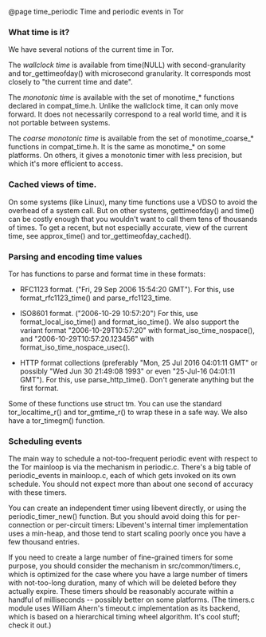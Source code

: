 
@page time_periodic Time and periodic events in Tor

### What time is it? ###

We have several notions of the current time in Tor.

The *wallclock time* is available from time(NULL) with
second-granularity and tor_gettimeofday() with microsecond
granularity.  It corresponds most closely to "the current time and date".

The *monotonic time* is available with the set of monotime_\*
functions declared in compat_time.h.  Unlike the wallclock time, it
can only move forward. It does not necessarily correspond to a real
world time, and it is not portable between systems.

The *coarse monotonic time* is available from the set of
monotime_coarse_\* functions in compat_time.h. It is the same as
monotime_\* on some platforms. On others, it gives a monotonic timer
with less precision, but which it's more efficient to access.

### Cached views of time. ###

On some systems (like Linux), many time functions use a VDSO to avoid
the overhead of a system call.  But on other systems, gettimeofday()
and time() can be costly enough that you wouldn't want to call them
tens of thousands of times.  To get a recent, but not especially
accurate, view of the current time, see approx_time() and
tor_gettimeofday_cached().


### Parsing and encoding time values ###

Tor has functions to parse and format time in these formats:

 - RFC1123 format. ("Fri, 29 Sep 2006 15:54:20 GMT").  For this,
   use format_rfc1123_time() and parse_rfc1123_time.

 - ISO8601 format. ("2006-10-29 10:57:20") For this, use
   format_local_iso_time() and format_iso_time().  We also support the
   variant format "2006-10-29T10:57:20" with format_iso_time_nospace(), and
   "2006-10-29T10:57:20.123456" with format_iso_time_nospace_usec().

 - HTTP format collections (preferably "Mon, 25 Jul 2016 04:01:11
   GMT" or possibly "Wed Jun 30 21:49:08 1993" or even "25-Jul-16
   04:01:11 GMT"). For this, use parse_http_time().  Don't generate anything
   but the first format.

Some of these functions use struct tm. You can use the standard
tor_localtime_r() and tor_gmtime_r() to wrap these in a safe way. We
also have a tor_timegm() function.

### Scheduling events ###

The main way to schedule a not-too-frequent periodic event with
respect to the Tor mainloop is via the mechanism in periodic.c.
There's a big table of periodic_events in mainloop.c, each of which gets
invoked on its own schedule.  You should not expect more than about
one second of accuracy with these timers.

You can create an independent timer using libevent directly, or using
the periodic_timer_new() function.  But you should avoid doing this
for per-connection or per-circuit timers: Libevent's internal timer
implementation uses a min-heap, and those tend to start scaling poorly
once you have a few thousand entries.

If you need to create a large number of fine-grained timers for some
purpose, you should consider the mechanism in src/common/timers.c,
which is optimized for the case where you have a large number of
timers with not-too-long duration, many of which will be deleted
before they actually expire. These timers should be reasonably
accurate within a handful of milliseconds -- possibly better on some
platforms.  (The timers.c module uses William Ahern's timeout.c
implementation as its backend, which is based on a hierarchical timing
wheel algorithm. It's cool stuff; check it out.)

